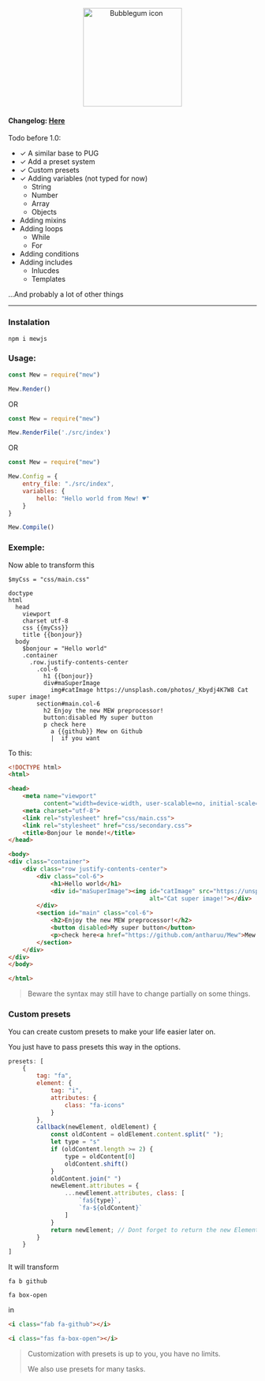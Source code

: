 <p align="center">
  <img width="200" src="https://i.postimg.cc/XJZbJQRp/Logo.png" alt="Bubblegum icon">
</p>

#### Changelog: [Here](https://github.com/antharuu/Mew/blob/master/CHANGELOG.md)

Todo before 1.0:

- ✓ A similar base to PUG
- ✓ Add a preset system
- ✓ Custom presets
- ✓ Adding variables (not typed for now)
    - String
    - Number
    - Array
    - Objects
- Adding mixins
- Adding loops
    - While
    - For
- Adding conditions
- Adding includes
    - Inlucdes
    - Templates

...And probably a lot of other things

--- 

### Instalation

```
npm i mewjs
```

### Usage:

```js
const Mew = require("mew")

Mew.Render()
```

OR

```js
const Mew = require("mew")

Mew.RenderFile('./src/index')
```

OR

```js
const Mew = require("mew")

Mew.Config = {
    entry_file: "./src/index",
    variables: {
        hello: "Hello world from Mew! ♥"
    }
}

Mew.Compile()
```

### Exemple:

Now able to transform this

```pug
$myCss = "css/main.css"

doctype
html
  head
    viewport
    charset utf-8
    css {{myCss}}
    title {{bonjour}}
  body
    $bonjour = "Hello world"
    .container
      .row.justify-contents-center
        .col-6
          h1 {{bonjour}}
          div#maSuperImage
            img#catImage https://unsplash.com/photos/_Kbydj4K7W8 Cat super image!
        section#main.col-6
          h2 Enjoy the new MEW preprocessor!
          button:disabled My super button
          p check here
            a {{github}} Mew on Github
            |  if you want
```

To this:

```html
<!DOCTYPE html>
<html>

<head>
    <meta name="viewport"
          content="width=device-width, user-scalable=no, initial-scale=1.0, maximum-scale=1.0, minimum-scale=1.0">
    <meta charset="utf-8">
    <link rel="stylesheet" href="css/main.css">
    <link rel="stylesheet" href="css/secondary.css">
    <title>Bonjour le monde!</title>
</head>

<body>
<div class="container">
    <div class="row justify-contents-center">
        <div class="col-6">
            <h1>Hello world</h1>
            <div id="maSuperImage"><img id="catImage" src="https://unsplash.com/photos/_Kbydj4K7W8"
                                        alt="Cat super image!"></div>
        </div>
        <section id="main" class="col-6">
            <h2>Enjoy the new MEW preprocessor!</h2>
            <button disabled>My super button</button>
            <p>check here<a href="https://github.com/antharuu/Mew">Mew on Github</a> if you want</p>
        </section>
    </div>
</div>
</body>

</html>
```

> Beware the syntax may still have to change partially on some things.

### Custom presets

You can create custom presets to make your life easier later on.

You just have to pass presets this way in the options.

```js
presets: [
    {
        tag: "fa",
        element: {
            tag: "i",
            attributes: {
                class: "fa-icons"
            }
        },
        callback(newElement, oldElement) {
            const oldContent = oldElement.content.split(" ");
            let type = "s"
            if (oldContent.length >= 2) {
                type = oldContent[0]
                oldContent.shift()
            }
            oldContent.join(" ")
            newElement.attributes = {
                ...newElement.attributes, class: [
                    `fa${type}`,
                    `fa-${oldContent}`
                ]
            }
            return newElement; // Dont forget to return the new Element.
        }
    }
]
```

It will transform

```pug
fa b github

fa box-open
```

in

```html
<i class="fab fa-github"></i>

<i class="fas fa-box-open"></i>
```

> Customization with presets is up to you, you have no limits.
>
> We also use presets for many tasks.